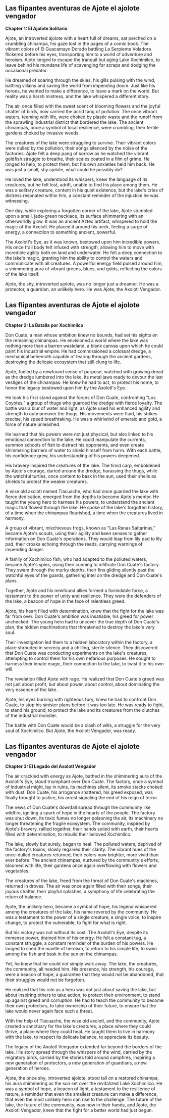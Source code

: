 ## Las flipantes aventuras de Ajote el ajolote vengador

**Chapter 1: El Ajolote Solitario**

Ajote, an introverted ajolote with a heart full of dreams, sat perched on a crumbling chinampa, his gaze lost in the pages of a comic book. The vibrant colors of El Guacamayo Dorado battling La Serpiente Voladora flickered before his eyes, transporting him to a world of adventure and heroism. Ajote longed to escape the tranquil but aging Lake Xochimilco, to leave behind his mundane life of scavenging for scraps and dodging the occasional predator. 

He dreamed of soaring through the skies, his gills pulsing with the wind, battling villains and saving the world from impending doom. Just like his heroes, he wanted to make a difference, to leave a mark on the world. But reality was a harsh mistress, and the lake whispered a different story. 

The air, once filled with the sweet scent of blooming flowers and the joyful chatter of birds, now carried the acrid tang of pollution. The once vibrant waters, teeming with life, were choked by plastic waste and the runoff from the sprawling industrial district that bordered the lake. The ancient chinampas, once a symbol of local resilience, were crumbling, their fertile gardens choked by invasive weeds. 

The creatures of the lake were struggling to survive. Their vibrant colors were dulled by the pollution, their songs silenced by the noise of the factories. Ajote felt a deep pang of sorrow as he watched the vibrant goldfish struggle to breathe, their scales coated in a film of grime. He longed to help, to protect them, but his own anxieties held him back. He was just a small, shy ajolote, what could he possibly do? 

He loved the lake, understood its whispers, knew the language of its creatures, but he felt lost, adrift, unable to find his place among them. He was a solitary creature, content in his quiet existence, but the lake's cries of distress resonated within him, a constant reminder of the injustice he was witnessing.

One day, while exploring a forgotten corner of the lake, Ajote stumbled upon a small, jade-green necklace, its surface shimmering with an otherworldly glow. It was an ancient Aztec artifact, whispered to hold the magic of the Axolotl. He placed it around his neck, feeling a surge of energy, a connection to something ancient, powerful. 

The Axolotl's Eye, as it was known, bestowed upon him incredible powers. His once frail body felt infused with strength, allowing him to move with incredible agility both on land and underwater. He felt a deep connection to the lake's magic, granting him the ability to control the waters and communicate with all creatures.  A powerful energy field pulsed around him, a shimmering aura of vibrant greens, blues, and golds, reflecting the colors of the lake itself. 

Ajote, the shy, introverted ajolote, was no longer just a dreamer. He was a protector, a guardian, an unlikely hero.  He was Ajote, the Axolotl Vengador. 


## Las flipantes aventuras de Ajote el ajolote vengador

**Chapter 2: La Batalla por Xochimilco**

Don Cuate, a man whose ambition knew no bounds, had set his sights on the remaining chinampas. He envisioned a world where the lake was nothing more than a barren wasteland, a blank canvas upon which he could paint his industrial empire.  He had commissioned a colossal dredge, a mechanical behemoth capable of tearing through the ancient gardens, destroying the delicate ecosystem that still clung to life. 

Ajote, fueled by a newfound sense of purpose, watched with growing dread as the dredge lumbered into the lake, its metal jaws ready to devour the last vestiges of the chinampas. He knew he had to act, to protect his home, to honor the legacy bestowed upon him by the Axolotl's Eye. 

He took his first stand against the forces of Don Cuate, confronting "Los Coyotes," a group of thugs who guarded the dredge with fierce loyalty. The battle was a blur of water and light, as Ajote used his enhanced agility and strength to outmaneuver the thugs. His movements were fluid, his strikes precise, his speed breathtaking. He was a whirlwind of emerald and gold, a force of nature unleashed. 

He learned that his powers were not just physical, but also linked to his emotional connection to the lake.  He could manipulate the currents, summon schools of fish to distract his opponents, and even create shimmering barriers of water to shield himself from harm. With each battle, his confidence grew, his understanding of his powers deepened. 

His bravery inspired the creatures of the lake.  The timid carp, emboldened by Ajote's courage, darted around the dredge, harassing the thugs, while the watchful turtles, once content to bask in the sun, used their shells as shields to protect the weaker creatures. 

A wise old axolotl named Tlacuache, who had once guarded the lake with fierce dedication, emerged from the depths to become Ajote's mentor. He taught the young hero to harness his powers, to understand the ancient magic that flowed through the lake. He spoke of the lake's forgotten history, of a time when the chinampas flourished, a time when the creatures lived in harmony. 

A group of vibrant, mischievous frogs, known as "Las Ranas Saltarinas," became Ajote's scouts, using their agility and keen senses to gather information on Don Cuate's operations. They would leap from lily pad to lily pad, their croaks echoing through the reeds, carrying warnings of impending danger. 

A family of Xochimilco fish, who had adapted to the polluted waters, became Ajote's spies, using their cunning to infiltrate Don Cuate's factory. They swam through the murky depths, their fins gliding silently past the watchful eyes of the guards, gathering intel on the dredge and Don Cuate's plans. 

Together, Ajote and his newfound allies formed a formidable force, a testament to the power of unity and resilience. They were the defenders of the lake, a beacon of hope in the face of relentless greed. 

Ajote, his heart filled with determination, knew that the fight for the lake was far from over. Don Cuate's ambition was insatiable, his greed for power unchecked. The young hero had to uncover the true depth of Don Cuate's plan, the hidden machinations that threatened to destroy the lake's very soul.

Their investigation led them to a hidden laboratory within the factory, a place shrouded in secrecy and a chilling, sterile silence. They discovered that Don Cuate was conducting experiments on the lake's creatures, attempting to control them for his own nefarious purposes.  He sought to harness their innate magic, their connection to the lake, to twist it to his own will. 

The revelation filled Ajote with rage.  He realized that Don Cuate's greed was not just about profit, but about power, about control, about dominating the very essence of the lake. 

Ajote, his eyes burning with righteous fury, knew he had to confront Don Cuate, to stop his sinister plans before it was too late.  He was ready to fight, to stand his ground, to protect the lake and its creatures from the clutches of the industrial monster. 

The battle with Don Cuate would be a clash of wills, a struggle for the very soul of Xochimilco.  But Ajote, the Axolotl Vengador, was ready. 



## Las flipantes aventuras de Ajote el ajolote vengador

**Chapter 3: El Legado del Axolotl Vengador**

The air crackled with energy as Ajote, bathed in the shimmering aura of the Axolotl's Eye, stood triumphant over Don Cuate.  The factory, once a symbol of industrial might, lay in ruins, its machines silent, its smoke stacks choked with dust.  Don Cuate, his arrogance shattered, his greed exposed, was finally brought to justice, his arrest signaling the end of his reign of terror. 

The news of Don Cuate's downfall spread through the community like wildfire, igniting a spark of hope in the hearts of the people.  The factory was shut down, its toxic fumes no longer poisoning the air, its machinery no longer threatening the fragile ecosystem.  The community, inspired by Ajote's bravery, rallied together, their hands soiled with earth, their hearts filled with determination, to rebuild their beloved Xochimilco.

The lake, slowly but surely, began to heal.  The polluted waters, deprived of the factory's toxins, slowly regained their clarity. The vibrant hues of the once-dulled creatures returned, their colors now brighter, more vivid than ever before. The ancient chinampas, nurtured by the community's efforts, bloomed with life, their gardens once again overflowing with flowers and vegetables. 

The creatures of the lake, freed from the threat of Don Cuate's machines, returned in droves.  The air was once again filled with their songs, their joyous chatter, their playful splashes, a symphony of life celebrating the return of balance. 

Ajote, the unlikely hero, became a symbol of hope, his legend whispered among the creatures of the lake, his name revered by the community. He was a testament to the power of a single creature, a single voice, to inspire change, to protect the vulnerable, to fight for what is right. 

But his victory was not without its cost. The Axolotl's Eye, despite its immense power, drained him of his energy. He felt a constant tug, a constant struggle, a constant reminder of the burden of his powers.  He longed to shed the mantle of heroism, to return to his simple life, to swim among the fish and bask in the sun on the chinampas.  

Yet, he knew that he could not simply walk away. The lake, the creatures, the community, all needed him. His presence, his strength, his courage, were a beacon of hope, a guarantee that they would not be abandoned, that their struggles would not be forgotten. 

He realized that his role as a hero was not just about saving the lake, but about inspiring others to take action, to protect their environment, to stand up against greed and corruption. He had to teach the community to become their own protectors, to take ownership of their future, to ensure that the lake would never again face such a threat. 

With the help of Tlacuache, the wise old axolotl, and the community, Ajote created a sanctuary for the lake's creatures, a place where they could thrive, a place where they could heal.  He taught them to live in harmony with the lake, to respect its delicate balance, to appreciate its beauty.  

The legacy of the Axolotl Vengador extended far beyond the borders of the lake. His story spread through the whispers of the wind, carried by the migratory birds, carried by the stories told around campfires, inspiring a new generation of protectors, a new generation of guardians, a new generation of heroes. 

Ajote, the once shy, introverted ajolote, stood tall on a restored chinampa, his aura shimmering as the sun set over the revitalized Lake Xochimilco. He was a symbol of hope, a beacon of light, a testament to the resilience of nature, a reminder that even the smallest creature can make a difference, that even the most unlikely hero can rise to the challenge. The future of the lake, the future of the community, was now in their hands, and Ajote, the Axolotl Vengador, knew that the fight for a better world had just begun. 


